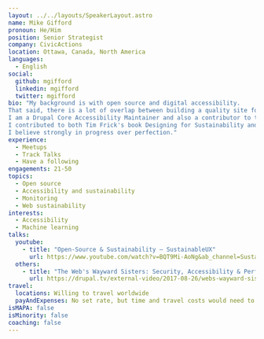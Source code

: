 ```yaml
---
layout: ../../layouts/SpeakerLayout.astro
name: Mike Gifford
pronoun: He/Him
position: Senior Strategist
company: CivicActions
location: Ottawa, Canada, North America
languages:
  - English
social:
  github: mgifford
  linkedin: mgifford
  twitter: mgifford
bio: "My background is with open source and digital accessibility. 
That said, there is a lot of overlap between building a quality site for inclusion and sustainability. 
I am a Drupal Core Accessibility Maintainer and also a contributor to the W3C's SustyWeb community. 
I contributed to both Tim Frick's book Designing for Sustainability and in the Sustainable Web Manifesto. 
I believe strongly in progress over perfection."
experience:
  - Meetups
  - Track Talks
  - Have a following
engagements: 21-50
topics:
  - Open source
  - Accessibility and sustainability
  - Monitoring
  - Web sustainability
interests:
  - Accessibility
  - Machine learning
talks:
  youtube:
    - title: "Open-Source & Sustainability — SustainableUX"
      url: https://www.youtube.com/watch?v=BQT9Mi-AoNg&ab_channel=SustainableUX
  others:
    - title: "The Web's Wayward Sisters: Security, Accessibility & Performance — DrupalNorth"
      url: https://drupal.tv/external-video/2017-08-26/webs-wayward-sisters-security-accessibility-performance
travel:
  locations: Willing to travel worldwide
  payAndExpenses: No set rate, but time and travel costs would need to be covered. 
isMAPA: false
isMinority: false
coaching: false
---
```

